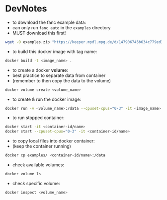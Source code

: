 # DevNotes

- to download the fanc example data:
- can only run `fanc auto` in the `examples` directory
- MUST download this first!

```bash
wget -O examples.zip "https://keeper.mpdl.mpg.de/d/147906745b634c779ed3/files/?p=/examples.zip&dl=1"
```

- to build this docker image with tag name:

```bash
docker build -t <image_name> .
```

- to create a docker **volume**:
- best practice to separate data from container
- (remember to then copy the data to the volume)

```bash
docker volume create <volume_name>
```

- to create & run the docker image:

```bash
docker run -v <volume_name>:/data --cpuset-cpus="0-3" -it <image_name>
```

- to run stopped container:

```bash
docker start -it <container-id/name>
docker start --cpuset-cpus="0-3" -it <container-id/name>
```

- to copy local files into docker container:
- (keep the container running)

```bash
docker cp examples/ <container-id/name>:/data
```

- check available volumes:

```bash
docker volume ls
```

- check specific volume:

```bash
docker inspect <volume_name>
```

